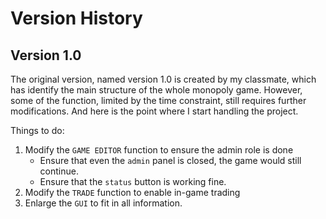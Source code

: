 # Version History
## Version 1.0
The original version, named version 1.0 is created by my classmate, which has identify the main structure of the whole monopoly game. 
However, some of the function, limited by the time constraint, still requires further modifications. And here is the point where I start handling the project.  
  
Things to do:  
  1. Modify the `GAME EDITOR` function to ensure the admin role is done
     - Ensure that even the `admin` panel is closed, the game would still continue.
     - Ensure that the `status` button is working fine.
  3. Modify the `TRADE` function to enable in-game trading
  4. Enlarge the `GUI` to fit in all information.
